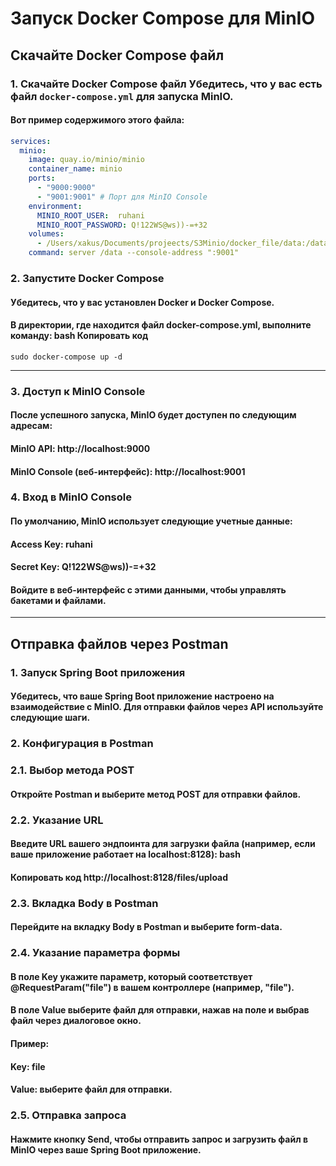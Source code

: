 # Запуск Docker Compose для MinIO

## Скачайте Docker Compose файл
### 1. Скачайте Docker Compose файл Убедитесь, что у вас есть файл `docker-compose.yml` для запуска MinIO.
#### Вот пример содержимого этого файла:

```yaml
services:
  minio:
    image: quay.io/minio/minio
    container_name: minio
    ports:
      - "9000:9000"
      - "9001:9001" # Порт для MinIO Console
    environment:
      MINIO_ROOT_USER:  ruhani
      MINIO_ROOT_PASSWORD: Q!122WS@ws))-=+32
    volumes:
      - /Users/xakus/Documents/projeects/S3Minio/docker_file/data:/data
    command: server /data --console-address ":9001"
```
### 2. Запустите Docker Compose
#### Убедитесь, что у вас установлен Docker и Docker Compose.
#### В директории, где находится файл docker-compose.yml, выполните команду:   bash   Копировать код
```shell
sudo docker-compose up -d
```
---
### 3. Доступ к MinIO Console
####    После успешного запуска, MinIO будет доступен по следующим адресам:

#### MinIO API: http://localhost:9000
#### MinIO Console (веб-интерфейс): http://localhost:9001
### 4. Вход в MinIO Console
####    По умолчанию, MinIO использует следующие учетные данные:

#### Access Key: ruhani
#### Secret Key: Q!122WS@ws))-=+32
#### Войдите в веб-интерфейс с этими данными, чтобы управлять бакетами и файлами.

------
## Отправка файлов через Postman
### 1. Запуск Spring Boot приложения
####    Убедитесь, что ваше Spring Boot приложение настроено на взаимодействие с MinIO. Для отправки файлов через API используйте следующие шаги.

### 2. Конфигурация в Postman
### 2.1. Выбор метода POST
####    Откройте Postman и выберите метод POST для отправки файлов.

### 2.2. Указание URL
#### Введите URL вашего эндпоинта для загрузки файла (например, если ваше приложение работает на localhost:8128): bash
#### Копировать код http://localhost:8128/files/upload
### 2.3. Вкладка Body в Postman
#### Перейдите на вкладку Body в Postman и выберите form-data.

### 2.4. Указание параметра формы
#### В поле Key укажите параметр, который соответствует @RequestParam("file") в вашем контроллере (например, "file").
#### В поле Value выберите файл для отправки, нажав на поле и выбрав файл через диалоговое окно.
#### Пример:

#### Key: file
#### Value: выберите файл для отправки.
### 2.5. Отправка запроса
#### Нажмите кнопку Send, чтобы отправить запрос и загрузить файл в MinIO через ваше Spring Boot приложение.
